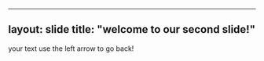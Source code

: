 ----
layout: slide 
title: "welcome to our second slide!"
----
your text
use the left arrow to go back!
